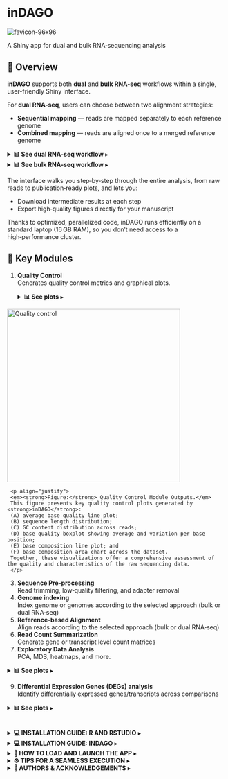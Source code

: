# inDAGO
![favicon-96x96](https://github.com/user-attachments/assets/4d325017-c452-4e8d-95a7-12f1f7ccd6f7)

A Shiny app for dual and bulk RNA‑sequencing analysis

## 👀 Overview

**inDAGO** supports both **dual** and **bulk RNA-seq** workflows within a single, user-friendly Shiny interface.  

For **dual RNA-seq**, users can choose between two alignment strategies:

- **Sequential mapping** — reads are mapped separately to each reference genome  
- **Combined mapping** — reads are aligned once to a merged reference genome  

<details>
  <summary><strong>📊 See dual RNA-seq workflow</strong> ▸</summary>

  <br>

<img src="https://github.com/user-attachments/assets/f2bd0532-af8e-4f5c-810f-aebfa071b2fd" width="700" alt="Dual RNA-seq workflow"/>


  <p align="justify">
  <em><strong>Figure:</strong> Overview of the inDAGO dual RNA-seq workflow.</em>  
  The workflow supports both sequential and combined mapping approaches and consists of seven steps. Steps 1, 2, 5, 6, and 7 are common to both approaches, whereas Steps 3 and 4 differ.  
  <br><br>
  <strong>Step 1:</strong> Quality control of raw mixed reads (organism A + organism B, FASTQ format) using the <code>Biostrings</code> and <code>ShortRead</code> packages; visualizations are produced with <code>ggplot2</code> and custom R scripts.  
  <br>
  <strong>Step 2:</strong> Filtering of raw mixed reads using <code>Biostrings</code> and <code>ShortRead</code>.  
  <br>
  <strong>Step 3:</strong> Genome indexing of reference sequences (FASTA) performed with <code>Rsubread</code>. In the sequential approach, each organism is indexed separately; in the combined approach, a concatenated genome is indexed once.  
  <br>
  <strong>Step 4:</strong> Alignment of filtered reads, manipulation of SAM/BAM files, and in-silico discrimination of mixed transcripts using <code>Rsubread</code>, <code>Rsamtools</code>, and base R functions. The sequential approach performs two mappings (one per organism), while the combined approach performs a single mapping followed by computational read separation.  
  <br>
  <strong>Step 5:</strong> Assignment and summarization of mapped reads for each organism using <code>Rsubread</code>.  
  <br>
  <strong>Step 6:</strong> Exploration of summarized counts through statistical and graphical analysis using <code>ggplot2</code>, <code>pheatmap</code>, <code>Hmisc</code>, and <code>RNAseQC</code>.  
  <br>
  <strong>Step 7:</strong> Identification of differentially expressed genes (DEGs) with <code>edgeR</code> and <code>HTSFilter</code>.  
  </p>

</details>

<details>
  <summary><strong>📊 See bulk RNA-seq workflow</strong> ▸</summary>

  <br>
  
<img src="https://github.com/user-attachments/assets/6e73d380-1b5e-4279-a9dd-1eff7dd322c3" width="400" alt="Bulk RNA-seq workflow"/>


  <p align="justify">
  <em><strong>Figure:</strong> Overview of the inDAGO bulk RNA-seq workflow.</em>  
  The bulk RNA-seq workflow follows seven key steps, mirroring the dual workflow but focused on a single organism.  
  <br><br>
  <strong>Step 1:</strong> Quality control of raw reads.  
  <br>
  <strong>Step 2:</strong> Filtering of low-quality sequences.  
  <br>
  <strong>Step 3:</strong> Genome indexing of the reference genome (FASTA).  
  <br>
  <strong>Step 4:</strong> Alignment of reads to the reference.  
  <br>
  <strong>Step 5:</strong> Summarization of mapped reads by biological unit (e.g., gene).  
  <br>
  <strong>Step 6:</strong> Statistical exploration and visualization of read counts.  
  <br>
  <strong>Step 7:</strong> Identification of differentially expressed genes (DEGs).  
  <br><br>
  The bulk RNA-seq workflow uses the same core set of R packages as the dual pipeline, ensuring consistency and reproducibility across analyses.
  </p>

</details>

   
The interface walks you step‑by‑step through the entire analysis, from raw reads to publication‑ready plots, and lets you:

- Download intermediate results at each step  
- Export high‑quality figures directly for your manuscript  

Thanks to optimized, parallelized code, inDAGO runs efficiently on a standard laptop (16 GB RAM), so you don’t need access to a high‑performance cluster.

## 🔧 Key Modules

1. **Quality Control**  
   Generates quality control metrics and graphical plots.

   <details>
     <summary><strong>📊 See plots</strong> ▸</summary>

     <br>
     
<img src="https://github.com/user-attachments/assets/4d55ecb6-6277-4971-bd4e-e25fe0e0eb29" width="400" alt="Quality control"/>

     <p align="justify">
     <em><strong>Figure:</strong> Quality Control Module Outputs.</em>  
     This figure presents key quality control plots generated by <strong>inDAGO</strong>:  
     (A) average base quality line plot;  
     (B) sequence length distribution;  
     (C) GC content distribution across reads;  
     (D) base quality boxplot showing average and variation per base position;  
     (E) base composition line plot; and  
     (F) base composition area chart across the dataset.  
     Together, these visualizations offer a comprehensive assessment of the quality and characteristics of the raw sequencing data.
     </p>

   </details>

  
3. **Sequence Pre‑processing**  
   Read trimming, low‑quality filtering, and adapter removal
4. **Genome indexing**  
   Index genome or genomes according to the selected approach (bulk or dual RNA‑seq)
5. **Reference‑based Alignment**  
   Align reads according to the selected approach (bulk or dual RNA‑seq) 
6. **Read Count Summarization**  
   Generate gene or transcript level count matrices  
7. **Exploratory Data Analysis**  
   PCA, MDS, heatmaps, and more.

<details>
  <summary><strong>📊 See plots</strong> ▸</summary>

  <br>

<img src="https://github.com/user-attachments/assets/2f00b130-a2de-49c8-b8d9-887fb0cfc140" width="700" alt="Exploratory Data Analysis"/>

  <p align="justify">
  <em><strong>Figure:</strong> Exploratory Data Analysis Module Outputs.</em>  
  This figure presents key exploratory data analysis plots generated by <strong>inDAGO</strong>:  
  (A) Principal Component Analysis (PCA) plot;  
  (B) Multi-Dimensional Scaling (MDS) plot;  
  (C) gene expression boxplot;  
  (D) library size bar plot;  
  (E) gene expression heatmap;  
  (F) correlation heatmap; and  
  (G) saturation plot.  
  Together, these visualizations provide a comprehensive overview of the exploratory data analysis results and the underlying characteristics of the count data.
  </p>

</details>
   
9. **Differential Expression Genes (DEGs) analysis**  
   Identify differentially expressed genes/transcripts across comparisons

<details>
  <summary><strong>📊 See plots</strong> ▸</summary>

  <br>

<img src="https://github.com/user-attachments/assets/a1610c8b-5c90-4dcf-ac0d-6d546372ea99" width="400" alt="Differential Expression Genes (DEGs) analysis"/>


  <p align="justify">
  <em><strong>Figure:</strong> Differential Expression Gene (DEG) Module Outputs.</em>  
  This figure presents key DEGs analysis plots generated by <strong>inDAGO</strong>:  
  (A) volcano plot; and  
  (B) UpSet plot.  
Together, these visualizations provide a comprehensive overview of the differential expression analysis results and highlight key transcriptional changes between conditions.
  </p>

</details>

<br>
<br>

<details>
  <summary><strong>💻 INSTALLATION GUIDE: R AND RSTUDIO</strong> ▸</summary>

###  1. Install R

**Official site:** [CRAN R Project](https://cran.r-project.org/)

| OS | Command or Link |
|----|-----------------|
| **Windows** | [Download R for Windows](https://cran.r-project.org/bin/windows/base/) and run the `.exe` installer.
| **macOS** | [Download R for macOS](https://cran.r-project.org/bin/macosx/) and run the `.pkg` installer.


---

###  2. Install RStudio (Posit Desktop)

**Official site:** [Posit RStudio Desktop](https://posit.co/download/rstudio-desktop/)

| OS | Command or Link |
|----|-----------------|
| **Windows** | Download the `.exe` installer and run it. |
| **macOS** | Download the `.dmg` installer and drag RStudio into Applications.

---

###  3. Verify installation
```bash
R --version
Rscript -e 'cat(R.version.string, "\n")'
```
  
</details>
<details>
   <summary><strong>💻 INSTALLATION GUIDE: INDAGO</strong> ▸</summary>


## How to install inDAGO from CRAN or GitHub

### Install the Bioconductor dependencies

```r

# Install Bioconductor dependencies if you don't have them yet
if (!requireNamespace("BiocManager", quietly = TRUE))
  install.packages("BiocManager")
bioc_pac <- c(
  "XVector",
  "ShortRead",
  "S4Vectors",
  "rtracklayer",
  "Rsubread",
  "Rsamtools",
  "Rfastp",
  "limma",
  "HTSFilter",
  "edgeR",
  "Biostrings",
  "BiocGenerics"
) 
for (pac in bioc_pac) {
  if (!requireNamespace(pac, quietly = TRUE))
    BiocManager::install(pac)
}

```

### Install inDAGO from GitHub

```r
#Install devtools if you don’t have it yet
if (!requireNamespace("devtools", quietly = TRUE))
  install.packages("devtools")

# Install inDAGO
devtools::install_github("inDAGOverse/inDAGO")

```

### Install inDAGO from CRAN (https://cran.r-project.org/web/packages/inDAGO/index.html)

```r

# Install inDAGO
install.packages("inDAGO")

```
</details>
<details>
   <summary><strong>🚀 HOW TO LOAD AND LAUNCH THE APP</strong> ▸</summary>

```r
# Load and launch the app
library(inDAGO)
inDAGO::inDAGO()

```
</details>
<details>
   <summary><strong>⚙️ TIPS FOR A SEAMLESS EXECUTION</strong> ▸</summary>
   
To ensure execution during long time-consuming steps such as reference‑based alignment:

💤 Disable sleep mode to keep your system active.

💡 Reduce screen brightness to save power.

These simple precautions can help avoid incomplete runs and unnecessary power consumption.

</details>
<details>
   <summary><strong>👥 AUTHORS & ACKNOWLEDGEMENTS</strong> ▸</summary>

- **Authors / Creators**  
  - Carmine Fruggiero (c.fruggiero@tigem.it)  
  - Gaetano Aufiero (gaetano.aufiero@unina.it)

- **Designated maintainer for CRAN Repository**  
  - Carmine Fruggiero (c.fruggiero@tigem.it)

- **Project Supervisor**  
  - Nunzio D'Agostino (nunzio.dagostino@unina.it)
</details>
